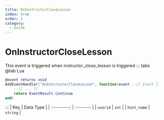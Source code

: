 ```yaml
---
title: OnInstructorCloseLesson
index: true
order: 2
category:
  - Guide
---
```


# OnInstructorCloseLesson
This event is triggered when instructor_close_lesson is triggered
::: tabs
@tab Lua
```lua
@event returns void
AddEventHandler("OnInstructorCloseLesson", function(event --[[ Event ]])
    --[[ ... ]]
    return EventResult.Continue
end)
```

:::
|     Key     | Data Type |
| :---------: | :-------: |
|   `userid`  |   `int`   |
| `hint_name` |  `string` |